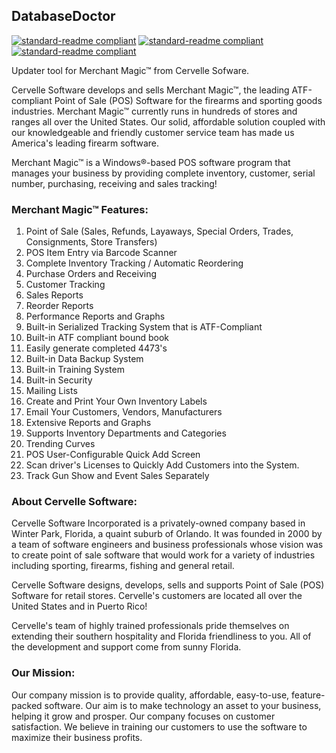 ## DatabaseDoctor

[![standard-readme compliant](https://img.shields.io/badge/language-pascal-yellow)](https://github.com/lucascavalierr/DatabaseDoctor)
[![standard-readme compliant](https://img.shields.io/badge/license-MIT-blue)](https://github.com/lucascavalierr/DatabaseDoctor/blob/main/LICENSE)
[![standard-readme compliant](https://img.shields.io/badge/build-passing-brightgreen)](https://github.com/lucascavalierr/DatabaseDoctor)

Updater tool for Merchant Magic™ from Cervelle Sofware.

Cervelle Software develops and sells Merchant Magic™, the leading ATF-compliant Point of Sale (POS) Software for the firearms and sporting goods industries. Merchant Magic™ currently runs in hundreds of stores and ranges all over the United States. Our solid, affordable solution coupled with our knowledgeable and friendly customer service team has made us America's leading firearm software. 

Merchant Magic™ is a Windows®-based POS software program that manages your business by providing complete inventory, customer, serial number, purchasing, receiving and sales tracking!

### Merchant Magic™ Features:   

1. Point of Sale (Sales, Refunds, Layaways, Special Orders, Trades, Consignments, Store Transfers)
2. POS Item Entry via Barcode Scanner
3. Complete Inventory Tracking / Automatic Reordering
4. Purchase Orders and Receiving
5. Customer Tracking
6. Sales Reports
7. Reorder Reports
8. Performance Reports and Graphs
9. Built-in Serialized Tracking System that is ATF-Compliant
10. Built-in ATF compliant bound book
11. Easily generate completed 4473's
12. Built-in Data Backup System
13. Built-in Training System
14. Built-in Security
15. Mailing Lists
16. Create and Print Your Own Inventory Labels
17. Email Your Customers, Vendors, Manufacturers
18. Extensive Reports and Graphs
19. Supports Inventory Departments and Categories
20. Trending Curves
21. POS User-Configurable Quick Add Screen
22. Scan driver's Licenses to Quickly Add Customers into the System.
23. Track Gun Show and Event Sales Separately

### About Cervelle Software:

Cervelle Software Incorporated is a privately-owned company based in Winter Park, Florida,  a quaint suburb of Orlando.  It was founded in 2000 by a team of software engineers and business professionals whose vision was to create point of sale software that would work for a variety of industries including  sporting, firearms, fishing and general retail.   

Cervelle Software designs, develops, sells and supports Point of Sale (POS) Software  for retail stores. Cervelle's customers are located all over the United States and in Puerto Rico!

Cervelle's team of highly trained professionals pride themselves on extending their southern hospitality and  Florida friendliness to you.  All of the development and support come from sunny Florida.

### Our Mission:

Our company mission is to provide quality, affordable, easy-to-use, feature-packed  software.  Our aim is to make technology an asset to your business, helping it grow and prosper. Our company focuses on customer satisfaction.  We believe in training our customers to use the software to maximize their business profits. 
